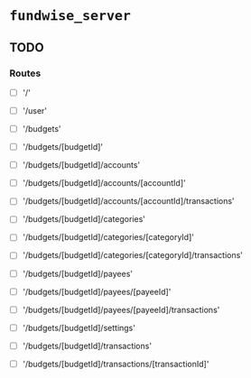 # `fundwise_server`

## TODO

### Routes

- [ ] '/'

- [ ] '/user'

- [ ] '/budgets'
- [ ] '/budgets/[budgetId]'

- [ ] '/budgets/[budgetId]/accounts'
- [ ] '/budgets/[budgetId]/accounts/[accountId]'
- [ ] '/budgets/[budgetId]/accounts/[accountId]/transactions'

- [ ] '/budgets/[budgetId]/categories'
- [ ] '/budgets/[budgetId]/categories/[categoryId]'
- [ ] '/budgets/[budgetId]/categories/[categoryId]/transactions'

- [ ] '/budgets/[budgetId]/payees'
- [ ] '/budgets/[budgetId]/payees/[payeeId]'
- [ ] '/budgets/[budgetId]/payees/[payeeId]/transactions'

- [ ] '/budgets/[budgetId]/settings'

- [ ] '/budgets/[budgetId]/transactions'
- [ ] '/budgets/[budgetId]/transactions/[transactionId]'
